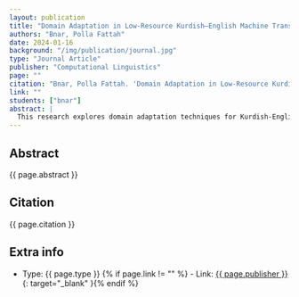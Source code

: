 ```yaml
---
layout: publication
title: "Domain Adaptation in Low-Resource Kurdish–English Machine Translation"
authors: "Bnar, Polla Fattah"
date: 2024-01-16
background: "/img/publication/journal.jpg"
type: "Journal Article"
publisher: "Computational Linguistics"
page: ""
citation: "Bnar, Polla Fattah. 'Domain Adaptation in Low-Resource Kurdish–English Machine Translation.' Computational Linguistics, 2024."
link: ""
students: ["bnar"]
abstract: |
  This research explores domain adaptation techniques for Kurdish-English machine translation in low-resource settings. The study investigates methods to improve translation quality across different domains by leveraging transfer learning and domain-specific fine-tuning approaches. The work contributes to addressing the challenges of machine translation for under-resourced language pairs.
---
```


## Abstract

{{ page.abstract }}

## Citation

{{ page.citation }}

## Extra info

- Type: {{ page.type }}
{% if page.link != "" %} - Link: [ {{ page.publisher }} ]({{page.link}}){: target="_blank" }{% endif %}
